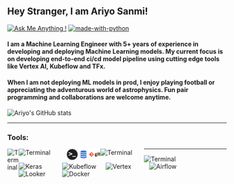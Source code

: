 ## Hey Stranger, I am Ariyo Sanmi!

[![Ask Me Anything !](https://img.shields.io/badge/Ask%20me-anything-1abc9c.svg)](https://ariyosanmi.com/)
[![made-with-python](https://img.shields.io/badge/Made%20with-Python-1f425f.svg)](https://ariyosanmi.com/)



#### I am a Machine Learning Engineer with 5+ years of experience in developing and deploying Machine Learning models. My current focus is on developing end-to-end ci/cd model pipeline using cutting edge tools like Vertex AI, Kubeflow and TFx.


#### When I am not deploying ML models in prod, I enjoy playing football or appreciating the adventurous world of astrophysics. Fun pair programming and collaborations are welcome anytime.



![Ariyo's GitHub stats](https://github-readme-stats-ruby-one.vercel.app/api?username=Sanmilee&show_icons=true&theme=radical)



***

### Tools:

<img align="left" alt="Terminal" width="26px" src="https://upload.wikimedia.org/wikipedia/commons/0/0a/Python.svg" />

<img align="left" alt="Terminal" width="110px" src="https://img.shields.io/badge/TensorFlow-FF6F00?style=for-the-badge&logo=tensorflow&logoColor=white">

<img align="left" alt="Terminal" width="26px" src="https://raw.githubusercontent.com/github/explore/80688e429a7d4ef2fca1e82350fe8e3517d3494d/topics/terminal/terminal.png" />

<img align="left" alt="SQL" width="26px" src="https://raw.githubusercontent.com/github/explore/80688e429a7d4ef2fca1e82350fe8e3517d3494d/topics/sql/sql.png" />

<img align="left" alt="Git" width="26px" src="https://raw.githubusercontent.com/github/explore/80688e429a7d4ef2fca1e82350fe8e3517d3494d/topics/git/git.png" />

<img align="left" alt="Terminal" width="100px" src="https://img.shields.io/badge/Tableau-E97627?style=for-the-badge&logo=Tableau&logoColor=white">


***

<img align="left" alt="Terminal" width="100px" src="https://www.vlrtraining.in/wp-content/uploads/2020/11/logo-gcp.png">


<img align="left" alt="Keras" width="100px" src="https://victorzhou.com/static/c309c4c6a7bbdb43cf1f290786ce47ab/39600/keras-logo.png">

<img align="left" alt="Kubeflow" width="100px" src="https://raw.githubusercontent.com/saschagrunert/kubeflow-data-science-on-steroids/master/img/kubeflow-logo.png">

<img align="left" alt="Vertex" width="100px" src="https://res.cloudinary.com/startup-grind/image/upload/c_fill,dpr_3,f_auto,g_center,h_175,q_auto:good,w_175/v1/gcs/platform-data-goog/events/vertex_ai_PwdDHFT.png">

<img align="left" alt="Airflow" width="100px" src="https://i0.wp.com/big-data-demystified.ninja/wp-content/uploads/2020/08/AirflowLogo.png?fit=1024%2C396&ssl=1">

<img align="left" alt="Looker" width="100px" src="https://res.cloudinary.com/hevo/image/upload/f_auto,q_auto/v1620123808/hevo-learn/Looker-Logo.png">

<img align="left" alt="Docker" width="100px" src="https://manas.tech/images/uploads/2015/docker.png">






